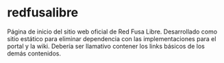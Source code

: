 redfusalibre
============

Página de inicio del sitio web oficial de Red Fusa Libre.
Desarrollado como sitio estático para eliminar dependencia con las implementaciones para el portal y la wiki.
Debería ser llamativo contener los links básicos de los demás contenidos.
